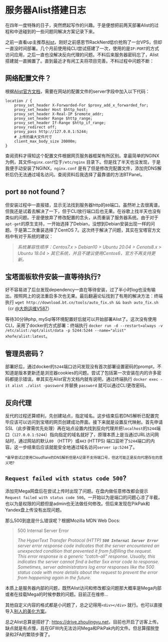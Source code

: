 # 服务器Alist搭建日志
在四年一度特殊的日子，突然燃起写作的兴趣。于是便想把前两天部署Alist的过程和中途碰到的一些问题同解决方案记录下来。

之前一直看up主推荐[Alist](https://alist-doc.nn.ci/docs/intro)，刚好之前感恩节RackNerd低价抢购了一台VPS，但却一直没时间部署。几个月前使用纯CLI尝试搭建了一次，使用的是`IP:PORT`的方式访问应用，之后一直也没解决反向代理的问题。不料后来服务器密码忘了，Alist搭建就一直搁置了。直到最近才有闲工夫将项目完善。不料过程中问题不断：

网络配置文件？
-------

根据[Alist官方文档](https://alist-doc.nn.ci/docs/install/reverse-proxy/)，需要在网站的配置文件的server字段中加入以下代码：

```
location / {
    proxy_set_header X-Forwarded-For $proxy_add_x_forwarded_for;
    proxy_set_header Host $http_host;
    proxy_set_header X-Real-IP $remote_addr;
    proxy_set_header Range $http_range;
    proxy_set_header If-Range $http_if_range;
    proxy_redirect off;
    proxy_pass http://127.0.0.1:5244;
    # 上传的最大文件尺寸
    client_max_body_size 20000m;
}
```


查阅资料才得知这个配置文件根据网页服务器框架有所区别。拿最简单的NGINX为例，其文件`nginx.conf`位于`/etc/nginx` 目录下。但是找了半天也没发现，于是我便手动安装了NGINX，`nginx.conf` 是有了但是修改完配置文件，添加完DNS解析后仍无法通过域名访问。查阅资料后我选择了最靠谱的方法BTPanel。

port `80` not found？
--------------------

但安装过程中一直报错，显示无法找到服务器http的`80`端口。虽然听上去很离谱，但我还是试着去解决了一下，但于CLI放行端口后也无果。在谷歌上找半天也没有类似的问题。于是便放弃了修改配置的念头，从而重装了服务器系统。由于对于`apt-get`的原生支持，一开始选择了Debian，没想到Debian安装出现一样的问题。于是第二次重装选择了CentOS 7。这次终于解决了问题，其实在宝塔官方文档中有对于系统的建议：

> <cite>系统兼容性顺序：Centos7.x &gt; Debian10 &gt; Ubuntu 20.04 &gt; Cenots8.x &gt; Ubuntu 18.04 &gt; 其它系统，并且不建议使用Centos6，官方不再支持更新。</cite>

宝塔面板软件安装一直等待执行?
---------------

好不容易进了后台发现dependency一直在等待安装，过了半小时log也没有输出。按照网上的说法重启多次也无果。最后翻遍论坛找到了有用的解决方法：终端执行 `wget http://download.bt.cn/tools/auto_fix.sh && bash auto_fix.sh` （cr [@大炮运维V587](https://www.bt.cn/bbs/space-uid-87027.html)）

等待30分钟php, mySql等环境配置好后就可以开始部署Alist了。这次没有使用CLI，采用了docker的方式部署：终端执行 `docker run -d --restart=always -v /etc/alist:/opt/alist/data -p 5244:5244 --name="alist" xhofe/alist:latest`。

管理员密码？
------

部署好后，通过docker的`5244`端口访问发现没有首次部署设置密码的prompt，不知道是版本更新还是浏览器cookies的问题。尝试了包括第一次安装在内的许多密码都提示错误。单其实在Alist官方文档内就有说明，通过终端执行 `docker exec -it alist ./alist -password` 并替换 `password` 就可以通过CLI更改密码。

反向代理
----

反代的过程还算顺利，先创建站点，指定域名。这步结束后若DNS解析已配置完毕应该可以访问到宝塔的网页创建成功界面。接下来就是设置反代映射。首先申请SSL（此步骤需优先处理）再在站点设置内找到反向代理并把`localhost`的`5244`端口（`127.0.0.1:5244`）指向指定的域名就好了，原理本质上是当通过URL访问网站时，通过网站的默认`80` （HTTP）或`443` (HTTPS) 端口监听了`5244`端口的内容。这一步结束后应该就能安全地通过域名访问`server ip:5244`了。

<sub>*最早尝试过使用Cloudflare的DNS解析但是A记录不支持端口号，但这可能正是反向代理存在的意义吧?</sub>

`Request failed with status code 500`?
--------------------------------------

添加完Mega网盘后在尝试上传时出现了问题。在盘内做任意修改都会提示 `Request failed with status code 500`。一开始以为是端口的问题心凉了半截，也以为是权限的问题但是admin也无法做任何修改。但后来发现在PikPak和Yandex盘上传没有出现问题。

那么500到底是什么错误呢？根据Mozilla MDN Web Docs:

> 500 Internal Server Error
> 
> <cite>The HyperText Transfer Protocol (HTTP) **`500 Internal Server Error`** server error response code indicates that the server encountered an unexpected condition that prevented it from fulfilling the request.  
> This error response is a generic “catch-all” response. Usually, this indicates the server cannot find a better 5xx error code to response. Sometimes, server administrators log error responses like the 500 status code with more details about the request to prevent the error from happening again in the future.</cite>

本质上是服务器内部的问题，既然Alist访问和修改都没问题那大概率是Mega内部或者在挂载Mega的时候参数的问题。目前正在维修…

其他自定义内容的格式都是小问题了，总之记得用`<div></div>` 就行。也可以直接导入[别人的美化方案](https://anwen-anyi.github.io/index/05-head.html)。

总之Alist总算是搭好了: <https://drive.zhoulingyu.net>，目前也开启了访客上传。缺点就是有点慢，且在GFW内无法访问Mega和PikPak内的文件。但总算摆脱登录和2FA的繁琐步骤了。

<script src="../widgets/a11y-m.js"></script>
<script src="../widgets/a11y-m-customized.js"></script>